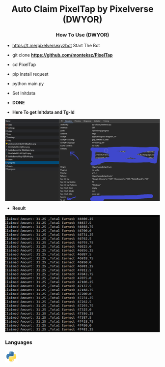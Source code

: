 <h1 align="center">Auto Claim PixelTap by Pixelverse (DWYOR)</h1>
<h3 align="center">How To Use (DWYOR)</h3>

- https://t.me/pixelversexyzbot Start The Bot

- git clone **https://github.com/monteksz/PixelTap**

- cd PixelTap

- pip install request

- python main.py

- Set Initdata

- **DONE**

- **Here To get Initdata and Tg-Id**
<img align="center" src="https://github.com/monteksz/PixelTap/blob/main/Data.png">

- **Result**

<img align="center" src="https://github.com/monteksz/PixelTap/blob/main/SS.png">

<h3 align="left">Languages</h3>
<p align="left"> <a href="https://www.python.org" target="_blank" rel="noreferrer"> <img src="https://raw.githubusercontent.com/devicons/devicon/master/icons/python/python-original.svg" alt="python" width="40" height="40"/> </a> </p>
